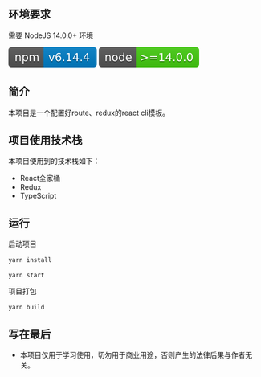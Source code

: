 ## 环境要求

需要 NodeJS 14.0.0+ 环境

![](./src/assets/design-sketch/npm-6.14.4.svg)
![](./src/assets/design-sketch/node-14.0.0.svg)
## 简介

本项目是一个配置好route、redux的react cli模板。

## 项目使用技术栈

本项目使用到的技术栈如下：
* React全家桶
* Redux
* TypeScript

## 运行

启动项目

```
yarn install
```

```
yarn start
```

项目打包

```
yarn build
```

## 写在最后

* 本项目仅用于学习使用，切勿用于商业用途，否则产生的法律后果与作者无关。
